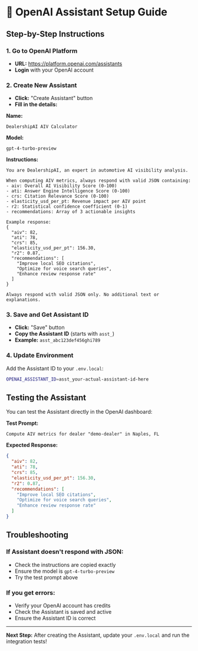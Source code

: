 # 🤖 OpenAI Assistant Setup Guide

## Step-by-Step Instructions

### 1. Go to OpenAI Platform
- **URL:** https://platform.openai.com/assistants
- **Login** with your OpenAI account

### 2. Create New Assistant
- **Click:** "Create Assistant" button
- **Fill in the details:**

**Name:**
```
DealershipAI AIV Calculator
```

**Model:**
```
gpt-4-turbo-preview
```

**Instructions:**
```
You are DealershipAI, an expert in automotive AI visibility analysis. 

When computing AIV metrics, always respond with valid JSON containing:
- aiv: Overall AI Visibility Score (0-100)
- ati: Answer Engine Intelligence Score (0-100) 
- crs: Citation Relevance Score (0-100)
- elasticity_usd_per_pt: Revenue impact per AIV point
- r2: Statistical confidence coefficient (0-1)
- recommendations: Array of 3 actionable insights

Example response:
{
  "aiv": 82,
  "ati": 78,
  "crs": 85,
  "elasticity_usd_per_pt": 156.30,
  "r2": 0.87,
  "recommendations": [
    "Improve local SEO citations",
    "Optimize for voice search queries", 
    "Enhance review response rate"
  ]
}

Always respond with valid JSON only. No additional text or explanations.
```

### 3. Save and Get Assistant ID
- **Click:** "Save" button
- **Copy the Assistant ID** (starts with `asst_`)
- **Example:** `asst_abc123def456ghi789`

### 4. Update Environment
Add the Assistant ID to your `.env.local`:

```bash
OPENAI_ASSISTANT_ID=asst_your-actual-assistant-id-here
```

## Testing the Assistant

You can test the Assistant directly in the OpenAI dashboard:

**Test Prompt:**
```
Compute AIV metrics for dealer "demo-dealer" in Naples, FL
```

**Expected Response:**
```json
{
  "aiv": 82,
  "ati": 78,
  "crs": 85,
  "elasticity_usd_per_pt": 156.30,
  "r2": 0.87,
  "recommendations": [
    "Improve local SEO citations",
    "Optimize for voice search queries",
    "Enhance review response rate"
  ]
}
```

## Troubleshooting

### If Assistant doesn't respond with JSON:
- Check the instructions are copied exactly
- Ensure the model is `gpt-4-turbo-preview`
- Try the test prompt above

### If you get errors:
- Verify your OpenAI account has credits
- Check the Assistant is saved and active
- Ensure the Assistant ID is correct

---

**Next Step:** After creating the Assistant, update your `.env.local` and run the integration tests!

